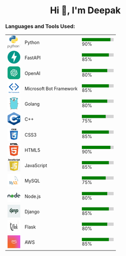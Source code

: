<html>
  <body>
    <h1 align="center">Hi 👋, I'm Deepak</h1>
    <h3 align="left">Languages and Tools Used:</h3>
    <table>
      <tr>
        <td><a href="https://www.python.org" target="_blank"> <img src="python.jfif" alt="python" width="40" height="40"/> </a></td>
        <td>Python</td>
        <td>
          <div style="width: 100px; background-color: lightgray;">
            <div style="width: 90%; background-color: green; height: 10px;"></div>
          </div> 
          <span>90%</span>
        </td>
      </tr>
      <tr>
        <td><a href="https://www.fastapi.tiangolo.com/" target="_blank"> <img src="FastAPI.png" alt="fastapi" width="40" height="40"/> </a></td>
        <td>FastAPI</td>
        <td>
          <div style="width: 100px; background-color: lightgray;">
            <div style="width: 85%; background-color: green; height: 10px;"></div>
          </div>
          <span>85%</span>
        </td>
      </tr>
     <tr>
        <td><a href="https://openai.com/" target="_blank"> <img src="chatgpt-icon.png" alt="openai" width="40" height="40"/> </a></td>
        <td>OpenAI</td>
        <td>
          <div style="width: 100px; background-color: lightgray;">
            <div style="width: 80%; background-color: green; height: 10px;"></div>
          </div>
          <span>80%</span>
        </td>
      </tr>
      <tr>
        <td><a href="https://learn.microsoft.com/en-us/azure/bot-service/" target="_blank"> <img src="botFramework.png" alt="botframework" width="40" height="40"/> </a></td>
        <td>Microsoft Bot Framework</td>
        <td>
          <div style="width: 100px; background-color: lightgray;">
            <div style="width: 85%; background-color: green; height: 10px;"></div>
          </div>
          <span>85%</span>
        </td>
      </tr>
      <tr>
        <td><a href="https://golang.org/" target="_blank"> <img src="Go.png" alt="golang" width="40" height="40"/> </a></td>
        <td>Golang</td>
        <td>
          <div style="width: 100px; background-color: lightgray;">
            <div style="width: 80%; background-color: green; height: 10px;"></div>
          </div>
          <span>80%</span>
        </td>
      </tr>
      <tr>
        <td><a href="https://www.w3schools.com/cpp/" target="_blank"> <img src="cpp.png" alt="cplusplus" width="40" height="40"/> </a></td>
        <td>C++</td>
        <td>
          <div style="width: 100px; background-color: lightgray;">
            <div style="width: 75%; background-color: green; height: 10px;"></div>
          </div>
          <span>75%</span>
        </td>
      </tr>
      <tr>
        <td><a href="https://www.w3schools.com/css/" target="_blank"> <img src="css3.png" alt="css3" width="40" height="40"/> </a></td>
        <td>CSS3</td>
        <td>
          <div style="width: 100px; background-color: lightgray;">
            <div style="width: 85%; background-color: green; height: 10px;"></div>
          </div>
          <span>85%</span>
        </td>
      </tr>
      <tr>
        <td><a href="https://www.w3.org/html/" target="_blank"> <img src="html.png" alt="html5" width="40" height="40"/> </a></td>
        <td>HTML5</td>
        <td>
          <div style="width: 100px; background-color: lightgray;">
            <div style="width: 90%; background-color: green; height: 10px;"></div>
          </div>
          <span>90%</span>
        </td>
      </tr>
      <tr>
        <td><a href="https://developer.mozilla.org/en-US/docs/Web/JavaScript" target="_blank"> <img src="javascript.png" alt="javascript" width="40" height="40"/> </a></td>
        <td>JavaScript</td>
        <td>
          <div style="width: 100px; background-color: lightgray;">
            <div style="width: 85%; background-color: green; height: 10px;"></div>
          </div>
          <span>85%</span>
        </td>
      </tr>
      <tr>
        <td><a href="https://www.mysql.com/" target="_blank"> <img src="mysql.png" alt="mysql" width="40" height="40"/> </a></td>
        <td>MySQL</td>
        <td>
          <div style="width: 100px; background-color: lightgray;">
            <div style="width: 75%; background-color: green; height: 10px;"></div>
          </div>
          <span>75%</span>
        </td>
      </tr>
      <tr>
        <td><a href="https://nodejs.org" target="_blank"> <img src="nodejs.png" alt="nodejs" width="40" height="40"/> </a></td>
        <td>Node.js</td>
        <td>
          <div style="width: 100px; background-color: lightgray;">
            <div style="width: 80%; background-color: green; height: 10px;"></div>
          </div>
          <span>80%</span>
        </td>
      </tr>
      <tr>
        <td><a href="https://www.djangoproject.com/" target="_blank"> <img src="django.png" alt="django" width="40" height="40"/> </a></td>
        <td>Django</td>
        <td>
          <div style="width: 100px; background-color: lightgray;">
            <div style="width: 85%; background-color: green; height: 10px;"></div>
          </div>
          <span>85%</span>
        </td>
      </tr>
      <tr>
        <td><a href="https://flask.palletsprojects.com" target="_blank"> <img src="flask.png" alt="flask" width="40" height="40"/> </a></td>
        <td>Flask</td>
        <td>
          <div style="width: 100px; background-color: lightgray;">
            <div style="width: 80%; background-color: green; height: 10px;"></div>
          </div>
          <span>80%</span>
        </td>
      </tr>
      <tr>
        <td><a href="https://aws.amazon.com/" target="_blank"> <img src="aws.jpeg" alt="aws" width="40" height="40"/> </a></td>
        <td>AWS</td>
        <td>
          <div style="width: 100px; background-color: lightgray;">
            <div style="width: 85%; background-color: green; height: 10px;"></div>
          </div>
          <span>85%</span>
        </td>
      </tr>
    </table>
  </body>
</html>
